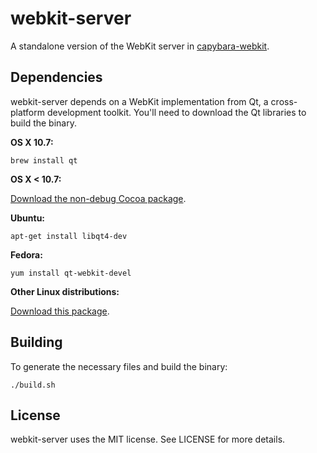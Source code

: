 # webkit-server

A standalone version of the WebKit server in [capybara-webkit](https://github.com/thoughtbot/capybara-webkit).

## Dependencies

webkit-server depends on a WebKit implementation from Qt, a cross-platform development toolkit. You'll need to download the Qt libraries to build the binary.

**OS X 10.7:**

    brew install qt

**OS X < 10.7:**

[Download the non-debug Cocoa package](http://qt.nokia.com/downloads/qt-for-open-source-cpp-development-on-mac-os-x).

**Ubuntu:**

    apt-get install libqt4-dev

**Fedora:**

    yum install qt-webkit-devel

**Other Linux distributions:**

[Download this package](http://qt.nokia.com/downloads/linux-x11-cpp).

## Building

To generate the necessary files and build the binary:

    ./build.sh

## License

webkit-server uses the MIT license. See LICENSE for more details.
